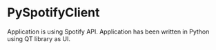 # PySpotifyClient
Application is using Spotify API. Application has been written in Python using QT library as UI.
